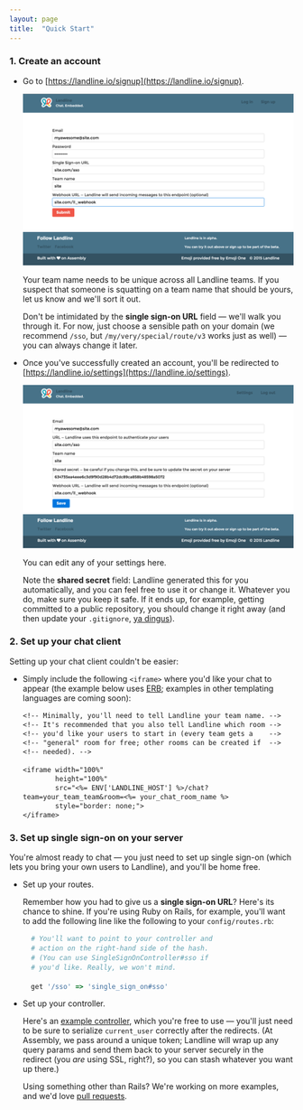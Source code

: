 ```yaml
---
layout: page
title:  "Quick Start"
---
```


<a name="get-started"></a>
### 1. Create an account

- Go to [https://landline.io/signup](https://landline.io/signup).

    ![Signup](images/signup.png)

    Your team name needs to be unique across all Landline teams. If you suspect that someone is squatting on a team name that should be yours, let us know and we'll sort it out.

    Don't be intimidated by the **single sign-on URL** field &mdash; we'll walk you through it. For now, just choose a sensible path on your domain (we recommend `/sso`, but `/my/very/special/route/v3` works just as well) &mdash; you can always change it later.

- Once you've successfully created an account, you'll be redirected to [https://landline.io/settings](https://landline.io/settings).

    ![Settings](images/settings.png)

    You can edit any of your settings here.

    Note the **shared secret** field: Landline generated this for you automatically, and you can feel free to use it or change it. Whatever you do, make sure you keep it safe. If it ends up, for example, getting committed to a public repository, you should change it right away (and then update your `.gitignore`, [ya dingus](https://www.youtube.com/watch?v=9mpU1uFrvgQ&t=0m4s)).

<a name="set-up-chat"></a>
### 2. Set up your chat client

Setting up your chat client couldn't be easier:

- Simply include the following `<iframe>` where you'd like your chat to appear (the example below uses [ERB](http://ruby-doc.org/stdlib-2.2.1/libdoc/erb/rdoc/ERB.html); examples in other templating languages are coming soon):

    ```
    <!-- Minimally, you'll need to tell Landline your team name. -->
    <!-- It's recommended that you also tell Landline which room -->
    <!-- you'd like your users to start in (every team gets a    -->
    <!-- "general" room for free; other rooms can be created if  -->
    <!-- needed). -->

    <iframe width="100%"
            height="100%"
            src="<%= ENV['LANDLINE_HOST'] %>/chat?team=your_team_team&room=<%= your_chat_room_name %>
            style="border: none;">
    </iframe>
    ```

<a name="set-up-sso"></a>
### 3. Set up single sign-on on your server

You're almost ready to chat &mdash; you just need to set up single sign-on (which lets you bring your own users to Landline), and you'll be home free.

- Set up your routes.

    Remember how you had to give us a **single sign-on URL**? Here's its chance to shine. If you're using Ruby on Rails, for example, you'll want to add the following line like the following to your `config/routes.rb`:

    ```ruby
      # You'll want to point to your controller and
      # action on the right-hand side of the hash.
      # (You can use SingleSignOnController#sso if
      # you'd like. Really, we won't mind.

      get '/sso' => 'single_sign_on#sso'
    ```

- Set up your controller.

    Here's an [example controller](https://github.com/asm-products/landline-docs/blob/gh-pages/examples/single_sign_on_controller.rb), which you're free to use &mdash; you'll just need to be sure to serialize `current_user` correctly after the redirects. (At Assembly, we pass around a unique token; Landline will wrap up any query params and send them back to your server securely in the redirect (you *are* using SSL, right?), so you can stash whatever you want up there.)

    Using something other than Rails? We're working on more examples, and we'd love [pull requests](https://github.com/asm-products/landline-docs).
